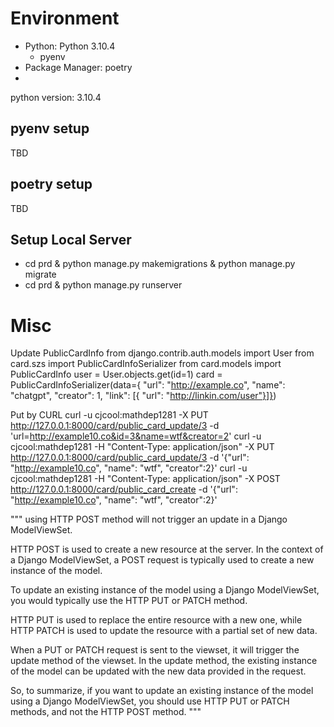 
# Environment
- Python: Python 3.10.4
  - pyenv
- Package Manager: poetry
- 
python version: 3.10.4

## pyenv setup
TBD

## poetry setup
TBD

## Setup Local Server
* cd prd & python manage.py makemigrations & python manage.py migrate
* cd prd & python manage.py runserver

# Misc
Update PublicCardInfo
from django.contrib.auth.models import User
from card.szs import PublicCardInfoSerializer
from card.models import PublicCardInfo
user = User.objects.get(id=1)
card = PublicCardInfoSerializer(data={ "url": "http://example.co", "name": "chatgpt", "creator": 1, "link": [{ "url": "http://linkin.com/user"}]})

Put by CURL
curl -u cjcool:mathdep1281 -X PUT http://127.0.0.1:8000/card/public_card_update/3 -d 'url=http://example10.co&id=3&name=wtf&creator=2'
curl -u cjcool:mathdep1281 -H "Content-Type: application/json" -X PUT http://127.0.0.1:8000/card/public_card_update/3 -d '{"url": "http://example10.co", "name": "wtf", "creator":2}'
curl -u cjcool:mathdep1281 -H "Content-Type: application/json" -X POST http://127.0.0.1:8000/card/public_card_create -d '{"url": "http://example10.co", "name": "wtf", "creator":2}'

"""
using HTTP POST method will not trigger an update in a Django ModelViewSet.

HTTP POST is used to create a new resource at the server. In the context of a Django ModelViewSet, a POST request is typically used to create a new instance of the model.

To update an existing instance of the model using a Django ModelViewSet, you would typically use the HTTP PUT or PATCH method.

HTTP PUT is used to replace the entire resource with a new one, while HTTP PATCH is used to update the resource with a partial set of new data.

When a PUT or PATCH request is sent to the viewset, it will trigger the update method of the viewset. In the update method, the existing instance of the model can be updated with the new data provided in the request.

So, to summarize, if you want to update an existing instance of the model using a Django ModelViewSet, you should use HTTP PUT or PATCH methods, and not the HTTP POST method.
"""